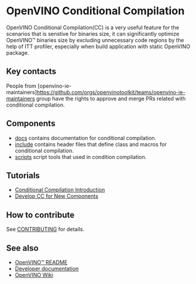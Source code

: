 # OpenVINO Conditional Compilation


OpenVINO Conditional Compilation(CC) is a very useful feature for the scenarios that is senstive for binaries size, it can significantly optimize OpenVINO™ binaries size by excluding unnecessary code regions by the help of ITT profiler, especially when build application with static OpenVINO package.

## Key contacts

People from [openvino-ie-maintainers]https://github.com/orgs/openvinotoolkit/teams/openvino-ie-maintainers group have the rights to approve and merge PRs related with conditional compilation.

## Components

* [docs](./docs/) contains documentation for conditional compilation.
* [include](./include/) contains header files that define class and macros for conditional compilation.
* [scripts](./scripts/) script tools that used in condition compilation.

## Tutorials

* [Conditional Compilation Introduction](../../../docs/dev/conditional_compilation.md)
* [Develop CC for New Components](./docs/develop_cc_for_new_component.md)

## How to contribute

See [CONTRIBUTING](../../../CONTRIBUTING.md) for details.

## See also

* [OpenVINO™ README](../../../README.md)
* [Developer documentation](../../../docs/dev/index.md)
* [OpenVINO Wiki](https://github.com/openvinotoolkit/openvino/wiki#how-to-build)
